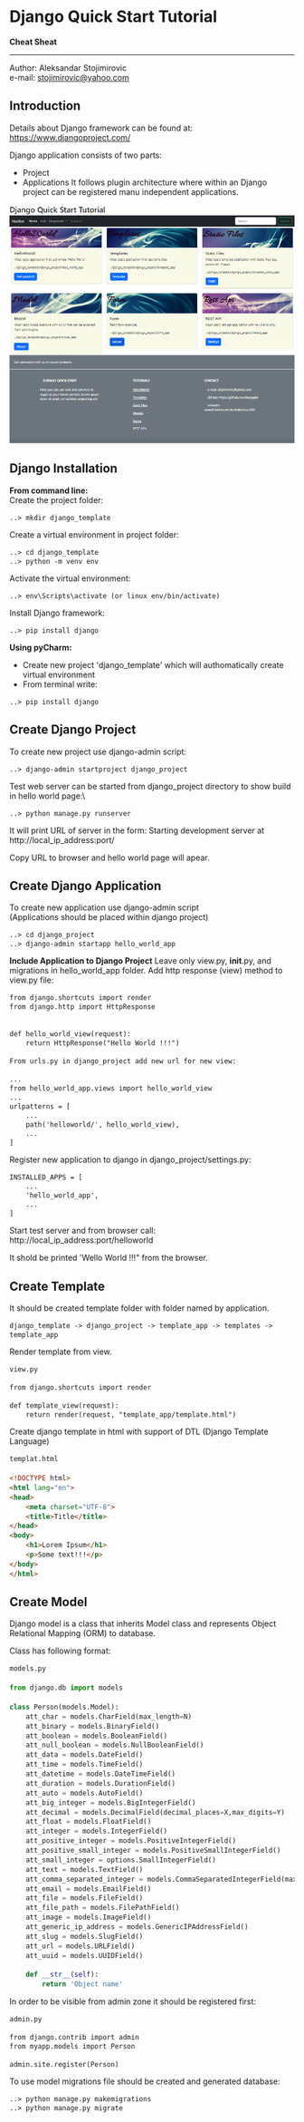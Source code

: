 # Django Quick Start Tutorial
**Cheat Sheat**
***

Author: Aleksandar Stojimirovic\
e-mail: stojimirovic@yahoo.com

## Introduction
Details about Django framework can be found at:
https://www.djangoproject.com/

Django application consists of two parts:
- Project
- Applications
It follows plugin architecture where within an Django project can be registered manu independent applications.

![Screenshot](media/DjangoQuickStartTutorial.png)

## Django Installation

**From command line:**  
Create the project folder:
``` 
..> mkdir django_template  
```
  
Create a virtual environment in project folder:  
```
..> cd django_template  
..> python -m venv env  
```

Activate the virtual environment:  
```
..> env\Scripts\activate (or linux env/bin/activate)  
```
  
Install Django framework:  
```
..> pip install django  
```

**Using pyCharm:**
- Create new project 'django_template' which will authomatically create virtual environment
- From terminal write:
```
..> pip install django
```

## Create Django Project
To create new project use django-admin script:  
```
..> django-admin startproject django_project  
```

Test web server can be started from django_project directory to show build in hello world page:\
```
..> python manage.py runserver
```

It will print URL of server in the form:
Starting development server at http://local_ip_address:port/

Copy URL to browser and hello world page will apear.


## Create Django Application
To create new application use django-admin script  
(Applications should be placed within django project)  
```
..> cd django_project  
..> django-admin startapp hello_world_app  
```

**Include Application to Django Project**
Leave only view.py, __init__.py, and migrations in hello_world_app folder.
Add http response (view) method to view.py file:

```
from django.shortcuts import render
from django.http import HttpResponse


def hello_world_view(request):
    return HttpResponse("Hello World !!!")
	
From urls.py in django_project add new url for new view:

...
from hello_world_app.views import hello_world_view
...
urlpatterns = [
	...
	path('helloworld/', hello_world_view),
	...
]
```

Register new application to django in django_project/settings.py:

```
INSTALLED_APPS = [
	...
	'hello_world_app',
	...
]
```

Start test server and from browser call:\
http://local_ip_address:port/helloworld

It shold be printed 'Wello World !!!" from the browser.

## Create Template
It should be created template folder with folder named by application.
```
django_template -> django_project -> template_app -> templates -> template_app
```	   

Render template from view.
```
view.py

from django.shortcuts import render

def template_view(request):
    return render(request, "template_app/template.html")
```

Create django template in html with support of DTL (Django Template Language)
```html
templat.html

<!DOCTYPE html>
<html lang="en">
<head>
	<meta charset="UTF-8">
	<title>Title</title>
</head>
<body>
	<h1>Lorem Ipsum</h1>
	<p>Some text!!!</p>
</body>
</html>
```

## Create Model
Django model is a class that inherits Model class and represents Object Relational Mapping (ORM) to database.

Class has following format:
```python
models.py

from django.db import models

class Person(models.Model):
    att_char = models.CharField(max_length=N)
    att_binary = models.BinaryField()
	att_boolean = models.BooleanField()
	att_null_boolean = models.NullBooleanField()
	att_data = models.DateField()
	att_time = models.TimeField()
	att_datetime = models.DateTimeField()
	att_duration = models.DurationField()
	att_auto = models.AutoField()	
	att_big_integer = models.BigIntegerField()	
	att_decimal = models.DecimalField(decimal_places=X,max_digits=Y)	
	att_float = models.FloatField()	
	att_integer = models.IntegerField()	
	att_positive_integer = models.PositiveIntegerField()	
	att_positive_small_integer = models.PositiveSmallIntegerField()	
	att_small_integer = options.SmallIntegerField()	
	att_text = models.TextField()	
	att_comma_separated_integer = models.CommaSeparatedIntegerField(max_length=50)	
	att_email = models.EmailField()	
	att_file = models.FileField()	
	att_file_path = models.FilePathField()	
	att_image = models.ImageField()	
	att_generic_ip_address = models.GenericIPAddressField()	
	att_slug = models.SlugField()	
	att_url = models.URLField()	
	att_uuid = models.UUIDField()	
	
    def __str__(self):
        return 'Object name'

```

In order to be visible from admin zone it should be registered first:

```
admin.py

from django.contrib import admin
from myapp.models import Person

admin.site.register(Person)
```

To use model migrations file should be created and generated database:
```
..> python manage.py makemigrations
..> python manage.py migrate
```

